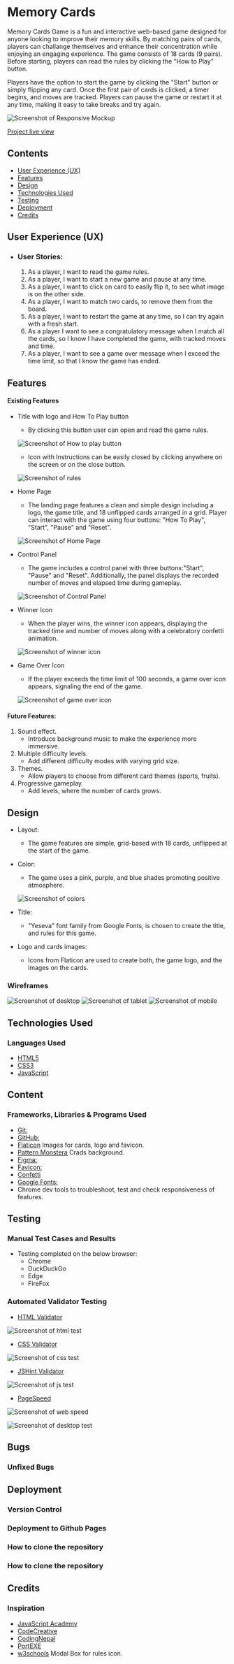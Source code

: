 # Memory Cards 

Memory Cards Game is a fun and interactive web-based game designed for anyone looking to improve their memory skills. By matching pairs of cards, players can challange themselves and enhance their concentration while enjoying an engaging experience. 
The game consists of 18 cards (9 pairs). Before starting, players can read the rules by clicking the "How to Play" button.

Players have the option to start the game by clicking the "Start" button or simply flipping any card. Once the first pair of cards is clicked, a timer begins, and moves are tracked. Players can pause the game or restart it at any time, making it easy to take breaks and try again.

![Screenshot of Responsive Mockup](/assets/images/readMe/websiteMockup.png)

[Project live view]()



## Contents
* [User Experience (UX)](#user-experience-ux) 
* [Features](#features)
* [Design](#design)
* [Technologies Used](#technologies-used)
* [Testing](#testing)
* [Deployment](#deployment)
* [Credits](#credits)

## User Experience (UX)

-   ### User Stories:
      1. As a player, I want to read the game rules.
      2. As a player, I want to start a new game and pause at any time.
      3. As a player, I want to click on card to easily flip it, to see what image is on the other side.
      4. As a player, I want to match two cards, to remove them from the board.
      5. As a player, I want to restart the game at any time, so I can try again with a fresh start.
      6. As a player I want to see a congratulatory message when I match all the cards, so I know I have completed the game, with tracked moves and time.
      7. As a player, I want to see a game over message when I exceed the time limit, so that I know the game has ended.

      
## Features

#### Existing Features

* Title with logo and How To Play button
  - By clicking this button user can open and read the game rules.

  ![Screenshot of How to play button](/assets/images/readMe/howToPlay.png)

  - Icon with Instructions can be easily closed by clicking anywhere on the screen or on the close button.

  ![Screenshot of rules](/assets/images/readMe/rules.png)

* Home Page
  - The landing page features a clean and simple design including a logo, the game title, and 18 unflipped cards arranged in a grid.
  Player can interact with the game using four buttons: "How To Play", "Start", "Pause" and "Reset". 

  ![Screenshot of Home Page](/assets/images/readMe/homePage.png)

* Control Panel
  - The game includes a control panel with three buttons:"Start", "Pause" and "Reset". Additionally, the panel displays the recorded number of moves and elapsed time during gameplay.

  ![Screenshot of Control Panel](/assets/images/readMe/controlPanel.png)

* Winner Icon
  - When the player wins, the winner icon appears, displaying the tracked time and number of moves along with a celebratory confetti animation.

  ![Screenshot of winner icon](/assets/images/readMe/winnerIcon.png)

* Game Over Icon
  - If the player exceeds the time limit of 100 seconds, a game over icon appears, signaling the end of the game.

  ![Screenshot of game over icon](/assets/images/readMe/gameOver.png)


#### Future Features:
  1. Sound effect.
     - Introduce background music to make the experience more immersive.
  2. Multiple difficulty levels.
     - Add different difficulty modes with varying grid size.
  3. Themes.
     - Allow players to choose from different card themes (sports, fruits).
  4. Progressive gameplay.
     - Add levels, where the number of cards grows.



## Design

* Layout:
  - The game features are simple, grid-based with 18 cards, unflipped at the start of the game.
* Color:
  - The game uses a pink, purple, and blue shades promoting positive atmosphere.

  ![Screenshot of colors](/assets/images/readMe/colors.png)

* Title:
  - "Yeseva" font family from Google Fonts, is chosen to create the title, and rules for this game. 

* Logo and cards images:  
  - Icons from Flaticon are used to create both, the game logo, and the images on the cards.

### Wireframes

![Screenshot of desktop](/assets/images/readMe/desktopWireframe.png)
![Screenshot of tablet](/assets/images/readMe/tabletWireframe.png)
![Screenshot of mobile](/assets/images/readMe/mobileWireframe.png)


## Technologies Used

### Languages Used

-   [HTML5](https://en.wikipedia.org/wiki/HTML5)
-   [CSS3](https://en.wikipedia.org/wiki/Cascading_Style_Sheets)
-   [JavaScript](https://en.wikipedia.org/wiki/JavaScript)


## Content
### Frameworks, Libraries & Programs Used



-   [Git:](https://git-scm.com/)
-   [GitHub:](https://github.com/)
-   [Flaticon](https://www.flaticon.com/) Images for cards, logo and favicon.
-   [Pattern Monstera](https://pattern.monster/zebra) Crads background. 
-   [Figma:](https://www.figma.com/) 
-   [Favicon:](https://favicon.io/favicon-converter/)
-   [Confetti](https://www.cssscript.com/confetti-falling-animation/)
-   [Google Fonts:](https://fonts.google.com/)
-   Chrome dev tools to troubleshoot, test and check responsiveness of features.
    
## Testing

### Manual Test Cases and Results
* Testing completed on the below browser:
  - Chrome
  - DuckDuckGo
  - Edge
  - FireFox


 ### Automated Validator Testing

- [HTML Validator](https://validator.w3.org/)

![Screenshot of html test](/assets/images/readMe/htmlTest.png)

- [CSS Validator](https://jigsaw.w3.org/css-validator/)

![Screenshot of css test](/assets/images/readMe/cssTest.png)

- [JSHint Validator](https://jshint.com/)

![Screenshot of js test](/assets/images/readMe/jsTest.png)

- [PageSpeed](https://pagespeed.web.dev/)

![Screenshot of web speed](/assets/images/readMe/webMobileTest.png)

![Screenshot of desktop test](/assets/images/readMe/desktopTest.png)

## Bugs
### Unfixed Bugs

## Deployment

### Version Control
### Deployment to Github Pages
### How to clone the repository
### How to clone the repository


## Credits

### Inspiration
- [JavaScript Academy](https://www.youtube.com/watch?v=xWdkt6KSirw)
- [CodeCreative](https://www.youtube.com/watch?v=mohIQB_70Xk)
- [CodingNepal](https://www.youtube.com/watch?v=DABkhfsBAWw)
- [PortEXE](https://www.youtube.com/watch?v=3uuQ3g92oPQ&t=0s)
- [w3schools](https://www.w3schools.com/howto/howto_css_modals.asp) Modal Box for rules icon.





